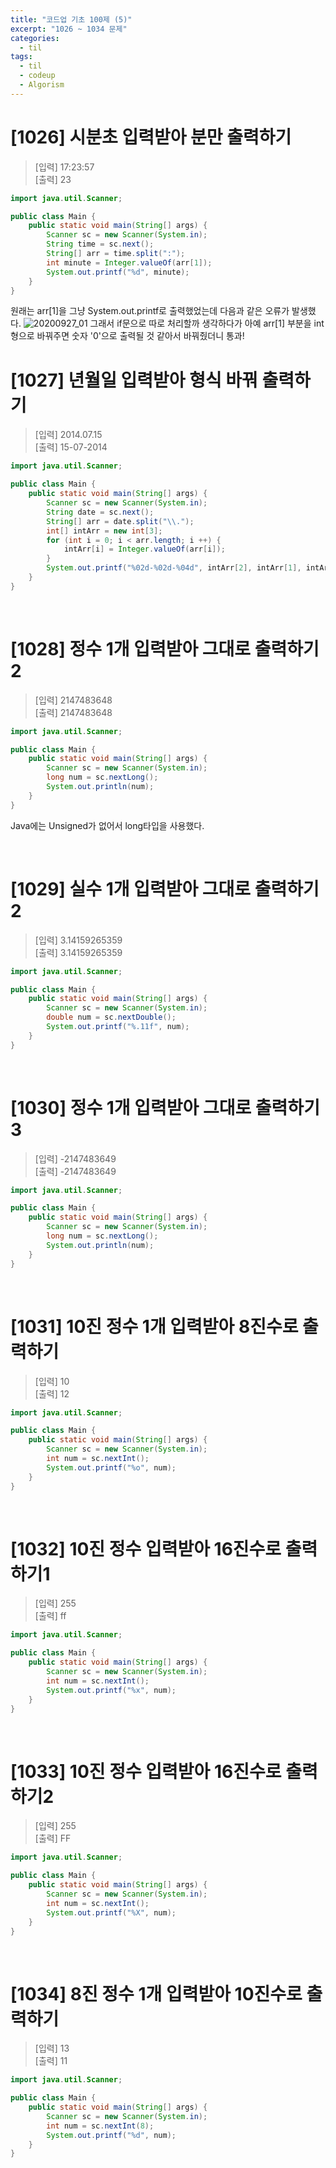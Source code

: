 ```yaml
---
title: "코드업 기초 100제 (5)"
excerpt: "1026 ~ 1034 문제"
categories: 
  - til
tags: 
  - til
  - codeup
  - Algorism
---
```

# [1026] 시분초 입력받아 분만 출력하기
> [입력] 17:23:57<br/>
  [출력] 23<br/>

``` java
import java.util.Scanner;

public class Main {
	public static void main(String[] args) {
		Scanner sc = new Scanner(System.in);
		String time = sc.next();
		String[] arr = time.split(":");
		int minute = Integer.valueOf(arr[1]);
		System.out.printf("%d", minute);
	}
}
```
원래는 arr[1]을 그냥 System.out.printf로 출력했었는데 다음과 같은 오류가 발생했다.
![20200927_01](https://user-images.githubusercontent.com/70805241/94882316-a2f35080-04a2-11eb-8b3f-b498f01579c6.JPG)
그래서 if문으로 따로 처리할까 생각하다가 아예 arr[1] 부분을 int형으로 바꿔주면 숫자 '0'으로 출력될 것 같아서 바꿔줬더니 통과!
<br/>

# [1027] 년월일 입력받아 형식 바꿔 출력하기
> [입력] 2014.07.15<br/>
  [출력] 15-07-2014<br/>

``` java
import java.util.Scanner;

public class Main {
	public static void main(String[] args) {
		Scanner sc = new Scanner(System.in);
		String date = sc.next();
		String[] arr = date.split("\\.");
		int[] intArr = new int[3];
		for (int i = 0; i < arr.length; i ++) {
			intArr[i] = Integer.valueOf(arr[i]);
		}
		System.out.printf("%02d-%02d-%04d", intArr[2], intArr[1], intArr[0]);
	}
}
```
<br/>

# [1028] 정수 1개 입력받아 그대로 출력하기2
> [입력] 2147483648<br/>
  [출력] 2147483648<br/>

```java
import java.util.Scanner;

public class Main {
	public static void main(String[] args) {
		Scanner sc = new Scanner(System.in);
		long num = sc.nextLong();
		System.out.println(num);
	}
}
```
Java에는 Unsigned가 없어서 long타입을 사용했다.

<br/>

# [1029] 실수 1개 입력받아 그대로 출력하기2
> [입력] 3.14159265359<br/>
  [출력] 3.14159265359<br/>

```java
import java.util.Scanner;

public class Main {
	public static void main(String[] args) {
		Scanner sc = new Scanner(System.in);
		double num = sc.nextDouble();
		System.out.printf("%.11f", num);
	}
}
```
<br/>

# [1030] 정수 1개 입력받아 그대로 출력하기3
> [입력] -2147483649<br/>
  [출력] -2147483649<br/>

```java
import java.util.Scanner;

public class Main {
	public static void main(String[] args) {
		Scanner sc = new Scanner(System.in);
		long num = sc.nextLong();
		System.out.println(num);
	}
}
```
<br/>

# [1031] 10진 정수 1개 입력받아 8진수로 출력하기
> [입력] 10<br/>
  [출력] 12<br/>

```java
import java.util.Scanner;

public class Main {
	public static void main(String[] args) {
		Scanner sc = new Scanner(System.in);
		int num = sc.nextInt();
		System.out.printf("%o", num);
	}
}
```
<br/>

# [1032] 10진 정수 입력받아 16진수로 출력하기1
> [입력] 255<br/>
  [출력] ff<br/>

```java
import java.util.Scanner;

public class Main {
	public static void main(String[] args) {
		Scanner sc = new Scanner(System.in);
		int num = sc.nextInt();
		System.out.printf("%x", num);
	}
}
```
<br/>

# [1033] 10진 정수 입력받아 16진수로 출력하기2
> [입력] 255<br/>
  [출력] FF<br/>

```java
import java.util.Scanner;

public class Main {
	public static void main(String[] args) {
		Scanner sc = new Scanner(System.in);
		int num = sc.nextInt();
		System.out.printf("%X", num);
	}
}
```
<br/>

# [1034] 8진 정수 1개 입력받아 10진수로 출력하기
> [입력] 13<br/>
  [출력] 11<br/>

```java
import java.util.Scanner;

public class Main {
	public static void main(String[] args) {
		Scanner sc = new Scanner(System.in);
		int num = sc.nextInt(8);
		System.out.printf("%d", num);
	}
}
```
<br/>